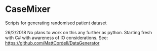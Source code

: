 # CaseMixer
Scripts for generating randomised patient dataset

26/2/2018 No plans to work on this any further as python. Starting fresh with C# with awareness of IO considerations.
See: https://github.com/MattCordell/DataGenerator
